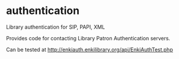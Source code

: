 # authentication
Library authentication for SIP, PAPI, XML

Provides code for contacting Library Patron Authentication servers. 

Can be tested at http://enkiauth.enkilibrary.org/api/EnkiAuthTest.php

